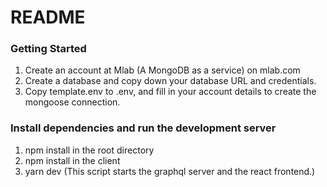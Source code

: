 # README #

### Getting Started ###
1. Create an account at Mlab (A MongoDB as a service) on mlab.com
2. Create a database and copy down your database URL and credentials. 
2. Copy template.env to .env, and fill in your account details to create the mongoose connection.

### Install dependencies and run the development server ###
1. npm install in the root directory
2. npm install in the client
2. yarn dev (This script starts the graphql server and the react frontend.)